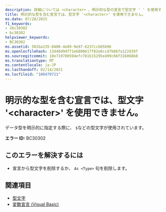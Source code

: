 ```yaml
---
description: 詳細については <character> 、明示的な型の宣言で型文字 ' ' を使用することはできません
title: 明示的な型を含む宣言では、型文字 '<character>' を使用できません。
ms.date: 07/20/2015
f1_keywords:
- vbc30302
- bc30302
helpviewer_keywords:
- BC30302
ms.assetid: 502ba135-0400-4e89-9e97-6237ccb05b96
ms.openlocfilehash: 13d48d9df71e6800617f82e8ccd7b867a122d39f
ms.sourcegitcommit: 10e719780594efc781b15295e499c66f316068b8
ms.translationtype: MT
ms.contentlocale: ja-JP
ms.lasthandoff: 02/14/2021
ms.locfileid: "100470721"
---
```

# <a name="type-character-character-cannot-be-used-in-a-declaration-with-an-explicit-type"></a>明示的な型を含む宣言では、型文字 '\<character>' を使用できません。

データ型を明示的に指定する際に、 `$`などの型文字が使用されています。  
  
 **エラー ID:** BC30302  
  
## <a name="to-correct-this-error"></a>このエラーを解決するには  
  
- 宣言から型文字を削除するか、 `As <Type>` 句を削除します。  
  
## <a name="see-also"></a>関連項目

- [型文字](../programming-guide/language-features/data-types/type-characters.md)
- [変数宣言 (Visual Basic)](../programming-guide/language-features/variables/variable-declaration.md)
